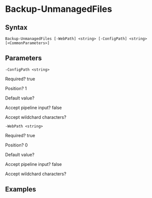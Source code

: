 

# Backup-UnmanagedFiles


## Syntax

    Backup-UnmanagedFiles [-WebPath] <string> [-ConfigPath] <string> [<CommonParameters>]



## Parameters

    
    -ConfigPath <string>

Required?  true

Position? 1

Default value? 

Accept pipeline input? false

Accept wildchard characters? 
    
    
    -WebPath <string>

Required?  true

Position? 0

Default value? 

Accept pipeline input? false

Accept wildchard characters? 
    

## Examples


